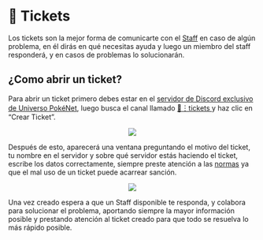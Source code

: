
# 📩 Tickets

Los tickets son la mejor forma de comunicarte con el [Staff](staffs.md) en caso de algún problema, en él dirás en qué necesitas ayuda y luego un miembro del staff responderá, y en casos de problemas lo solucionarán.

## ¿Como abrir un ticket?

Para abrir un ticket primero debes estar en el [servidor de Discord exclusivo de Universo PokéNet](https://discord.com/invite/mundopixelnet), luego busca el canal llamado [📩︙tickets
](https://discord.com/channels/978703875961921556/1127948019090858015) y haz clic en “Crear Ticket”.

<div style="text-align: center">
<img src="../images/informacion/tickets/ticket1.png">
</div>

Después de esto, aparecerá una ventana preguntando el motivo del ticket, tu nombre en el servidor y sobre qué servidor estás haciendo el ticket, escribe los datos correctamente, siempre preste atención a las [normas](normas.md) ya que el mal uso de un ticket puede acarrear sanción.

<div style="text-align: center">
<img src="../images/informacion/tickets/ticket2.png">
</div>

Una vez creado espera a que un Staff disponible te responda, y colabora para solucionar el problema, aportando siempre la mayor información posible y prestando atención al ticket creado para que todo se resuelva lo más rápido posible.
